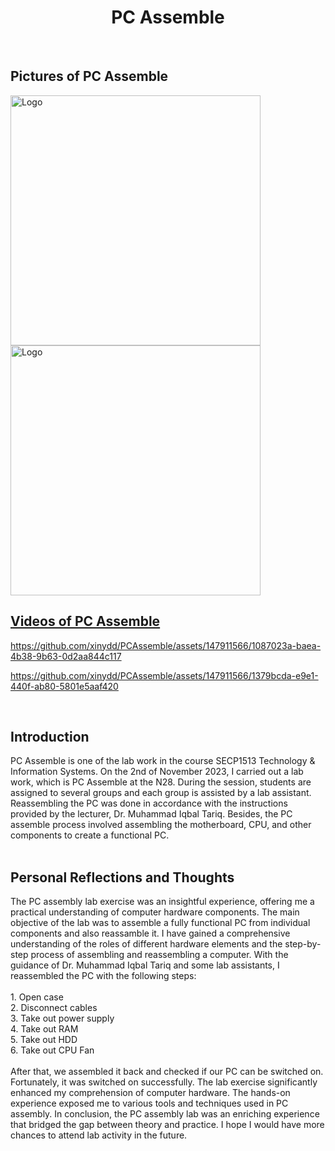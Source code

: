 <!--title-->
<h1 align = "center">PC Assemble</h1>

<!-- PROJECT LOGO -->
<br />
<h2> Pictures of PC Assemble</h2>
  <a href="image of pcpic1">
     <img src="https://github.com/xinydd/PCAssemble/assets/147911566/cb792be8-cfa7-4869-8f59-77971a10853a"alt="Logo" width="400" height="400">
    <img src="https://github.com/xinydd/PCAssemble/assets/147911566/a87c3a64-4269-4e10-8e7b-8701278f8d8d"alt="Logo" width="400" height="400">
<h2>Videos of PC Assemble</h2>
    
https://github.com/xinydd/PCAssemble/assets/147911566/1087023a-baea-4b38-9b63-0d2aa844c117

https://github.com/xinydd/PCAssemble/assets/147911566/1379bcda-e9e1-440f-ab80-5801e5aaf420

  </a>
  <br />
  <h2>Introduction</h2>
PC Assemble is one of the lab work in the course SECP1513 Technology & Information Systems. On the 2nd of November 2023, I carried out a lab work, which is PC Assemble at the N28. During the session, students are assigned to several groups and each group is assisted by a lab assistant. Reassembling the PC was done in accordance with the instructions provided by the lecturer, Dr. Muhammad Iqbal Tariq. Besides, the PC assemble process involved assembling the motherboard, CPU, and other components to create a functional PC. 
    <br />
    <br />
  <h2>Personal Reflections and Thoughts</h2>
The PC assembly lab exercise was an insightful experience, offering me a practical understanding of computer hardware components. The main objective of the lab was to assemble a fully functional PC from individual components and also reassamble it. I have gained a comprehensive understanding of the roles of different hardware elements and the step-by-step process of assembling and reassembling a computer. With the guidance of Dr. Muhammad Iqbal Tariq and some lab assistants, I reassembled the PC with the following steps:</br></br>
1. Open case</br>
2. Disconnect cables</br>
3. Take out power supply</br>
4. Take out RAM</br>
5. Take out HDD</br>
6. Take out CPU Fan</br></br>
After that, we assembled it back and checked if our PC can be switched on. Fortunately, it was switched on successfully. The lab exercise significantly enhanced my comprehension of computer hardware. The hands-on experience exposed me to various tools and techniques used in PC assembly. In conclusion, the PC assembly lab was an enriching experience that bridged the gap between theory and practice. I hope I would have more chances to attend lab activity in the future.


